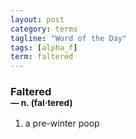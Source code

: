 ```yaml
---
layout: post
category: terms
tagline: "Word of the Day"
tags: [alpha_f]
term: faltered
---
```


<h3>Faltered<br/> <small>&mdash; n. (fal<span>&middot;</span>tered)</small></h3>
<p><ol>
<li>a pre-winter poop</li>
</ol></p>
